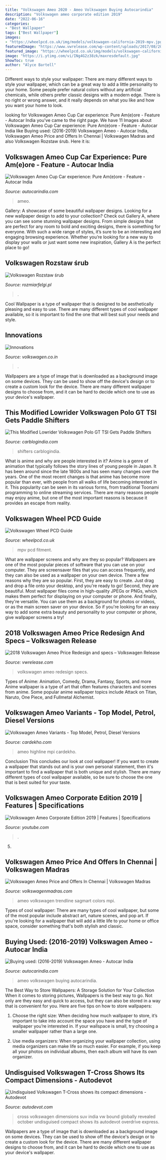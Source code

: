 ```yaml
---
title: "Volkswagen Ameo 2020 - Ameo Volkswagen Buying Autocarindia"
description: "Volkswagen ameo corporate edition 2019"
date: "2022-06-16"
categories:
- "Best Wallpaper"
tags: ["Best Wallpaper"]
images:
- "https://wheelpcd.co.uk/img/models/volkswagen-california-2019-mpv.jpg"
featuredImage: "https://www.vwrelease.com/wp-content/uploads/2017/08/2018-Volkswagen-Ameo-Price-Redesign-and-specs.png"
featured_image: "https://wheelpcd.co.uk/img/models/volkswagen-california-2019-mpv.jpg"
image: "https://i.ytimg.com/vi/INg4G2z38zk/maxresdefault.jpg"
ShowToc: true
author: "Alyce Bartell"
---
```



Different ways to style your wallpaper:
There are many different ways to style your wallpaper, which can be a great way to add a little personality to your home. Some people prefer natural colors without any artificial chemicals, while others prefer classic designs with a modern edge. There is no right or wrong answer, and it really depends on what you like and how you want your home to look.

	

		
looking for Volkswagen Ameo Cup Car experience: Pure Am(e)ore - Feature - Autocar India you've came to the right page. We have 11 Images about Volkswagen Ameo Cup Car experience: Pure Am(e)ore - Feature - Autocar India like Buying used: (2016-2019) Volkswagen Ameo - Autocar India, Volkswagen Ameo Price and Offers In Chennai | Volkswagen Madras and also Volkswagen Rozstaw śrub. Here it is:
		
    
## Volkswagen Ameo Cup Car Experience: Pure Am(e)ore - Feature - Autocar India

<img loading=lazy src="https://cdni.autocarindia.com/Utils/ImageResizer.ashx?n=https:%2f%2fcdni.autocarindia.com%2fExtraImages%2f20180316054533_VW-Ameo-Cup-Nikhil-Bhatia.jpg&amp;h=795&amp;w=1200&amp;c=1" onerror="this.onerror=null;this.src='https://tse2.mm.bing.net/th?id=OIP.J1GqbDGpEcbJf8-1xFEkLgHaE6&amp;pid=15.1';" alt="Volkswagen Ameo Cup Car experience: Pure Am(e)ore - Feature - Autocar India">

_Source: autocarindia.com_

>ameo. 

	

Gallery: A showcase of some beautiful wallpaper designs.
Looking for a new wallpaper design to add to your collection? Check out Gallery A, where you can see some stunning wallpaper designs. From simple designs that are perfect for any room to bold and exciting designs, there is something for everyone. With such a wide range of styles, it’s sure to be an interesting and engaging browsing experience. Whether you’re looking for a new way to display your walls or just want some new inspiration, Gallery A is the perfect place to go!





	
	
    
## Volkswagen Rozstaw śrub

<img loading=lazy src="https://rozmiarfelgi.pl/img/models/volkswagen-tacqua-2020-sport-utility.jpg" onerror="this.onerror=null;this.src='https://tse4.mm.bing.net/th?id=OIP.5mtzcIwmmr_vEK4h8Ko09QHaE8&amp;pid=15.1';" alt="Volkswagen Rozstaw śrub">

_Source: rozmiarfelgi.pl_

>. 

	

Cool Wallpaper is a type of wallpaper that is designed to be aesthetically pleasing and easy to use. There are many different types of cool wallpaper available, so it is important to find the one that will best suit your needs and style.

    
## Innovations

<img loading=lazy src="https://assets.volkswagen.com/is/image/volkswagenag/Volkswagen-Automatic-DSG-Transmission-1?Zml0PWNyb3AlMkMxJndpZD04MDAmaGVpPTQ1MCZmbXQ9anBlZyZxbHQ9NzkmYmZjPW9mZiZiYTQz" onerror="this.onerror=null;this.src='https://tse3.mm.bing.net/th?id=OIP.0Vudka8Juo6kjGn3dLw2AAHaEK&amp;pid=15.1';" alt="Innovations">

_Source: volkswagen.co.in_

>. 

	

Wallpapers are a type of image that is downloaded as a background image on some devices. They can be used to show off the device's design or to create a custom look for the device. There are many different wallpaper designs to choose from, and it can be hard to decide which one to use as your device's wallpaper.

    
## This Modified Lowrider Volkswagen Polo GT TSI Gets Paddle Shifters

<img loading=lazy src="https://www.carblogindia.com/wp-content/uploads/2020/04/90455987_3256672267680924_574749401109495808_o.jpg" onerror="this.onerror=null;this.src='https://tse4.mm.bing.net/th?id=OIP.8mPNwGjM_l_rA2V-ngUmPAHaE8&amp;pid=15.1';" alt="This Modified Lowrider Volkswagen Polo GT TSI Gets Paddle Shifters">

_Source: carblogindia.com_

>shifters carblogindia. 

	

What is anime and why are people interested in it?
Anime is a genre of animation that typically follows the story lines of young people in Japan. It has been around since the late 1800s and has seen many changes over the years. One of the most recent changes is that anime has become more popular than ever, with people from all walks of life becoming interested in it. This popularity can be seen in its various forms, from traditional Toonami programming to online streaming services. There are many reasons people may enjoy anime, but one of the most important reasons is because it provides an escape from reality.

    
## Volkswagen Wheel PCD Guide

<img loading=lazy src="https://wheelpcd.co.uk/img/models/volkswagen-california-2019-mpv.jpg" onerror="this.onerror=null;this.src='https://tse3.mm.bing.net/th?id=OIP.X7JdCTxUOUGqJK7pa6HeRAHaE8&amp;pid=15.1';" alt="Volkswagen Wheel PCD Guide">

_Source: wheelpcd.co.uk_

>mpv pcd fitment. 

	

What are wallpaper screens and why are they so popular?
Wallpapers are one of the most popular pieces of software that you can use on your computer. They are screensaver files that you can access frequently, and they can also be used as a wallpaper on your own device. There a few reasons why they are so popular. First, they are easy to create. Just drag and drop a file onto your desktop, and you're ready to go! Second, they are beautiful. Most wallpaper files come in high-quality JPEGs or PNGs, which makes them perfect for displaying on your computer or phone. And finally, they're versatile. You can use them as a background for photos or videos, or as the main screen saver on your device. So if you're looking for an easy way to add some extra beauty and personality to your computer or phone, give wallpaper screens a try!

    
## 2018 Volkswagen Ameo Price Redesign And Specs – Volkswagen Release

<img loading=lazy src="https://www.vwrelease.com/wp-content/uploads/2017/08/2018-Volkswagen-Ameo-Price-Redesign-and-specs.png" onerror="this.onerror=null;this.src='https://tse2.mm.bing.net/th?id=OIP.PBO20s23SxtITWTQkj-9vwHaFI&amp;pid=15.1';" alt="2018 Volkswagen Ameo Price Redesign and specs – Volkswagen Release">

_Source: vwrelease.com_

>volkswagen ameo redesign specs. 

	

Types of Anime: Animation, Comedy, Drama, Fantasy, Sports, and more
Anime wallpaper is a type of art that often features characters and scenes from anime. Some popular anime wallpaper topics include Attack on Titan, Naruto, One Piece, and Fullmetal Alchemist.

    
## Volkswagen Ameo Variants - Top Model, Petrol, Diesel Versions

<img loading=lazy src="https://stimg.cardekho.com/images/carexteriorimages/630x420/Volkswagen/Volkswagen-Ameo/6313/1556003485791/front-left-side-47.jpg?tr=h-140" onerror="this.onerror=null;this.src='https://tse1.mm.bing.net/th?id=OIP.d04ED2JlXVXuyuagMYwELwHaE8&amp;pid=15.1';" alt="Volkswagen Ameo Variants - Top Model, Petrol, Diesel Versions">

_Source: cardekho.com_

>ameo highline mpi cardekho. 

	

Conclusion
This concludes our look at cool wallpaper! If you want to create a wallpaper that stands out and is your own personal statement, then it's important to find a wallpaper that is both unique and stylish. There are many different types of cool wallpaper available, so be sure to choose the one that is best suited for your taste.

    
## Volkswagen Ameo Corporate Edition 2019 | Features | Specifications

<img loading=lazy src="https://i.ytimg.com/vi/INg4G2z38zk/maxresdefault.jpg" onerror="this.onerror=null;this.src='https://tse2.mm.bing.net/th?id=OIP.t2Bj6MlMvbI4ZazDvSPZlwHaEK&amp;pid=15.1';" alt="Volkswagen Ameo Corporate Edition 2019 | Features | Specifications">

_Source: youtube.com_

>. 

	

5.

    
## Volkswagen Ameo Price And Offers In Chennai | Volkswagen Madras

<img loading=lazy src="https://360.carandbike.com/volkswagen-madras/models/volkswagen-ameo.jpg" onerror="this.onerror=null;this.src='https://tse2.mm.bing.net/th?id=OIP.P61tF-8YyiAnYUT8BNp-XQHaEj&amp;pid=15.1';" alt="Volkswagen Ameo Price and Offers In Chennai | Volkswagen Madras">

_Source: volkswagenmadras.com_

>ameo volkswagen trendline sagmart colors mpi. 

	

Types of cool wallpaper:
There are many types of cool wallpaper, but some of the most popular include abstract art, nature scenes, and pop art. If you're looking for a wallpaper that will add a little life to your home or office space, consider something that's both stylish and classic.

    
## Buying Used: (2016-2019) Volkswagen Ameo - Autocar India

<img loading=lazy src="http://cdni.autocarindia.com/ExtraImages/20190530024644__DSC2029.jpg" onerror="this.onerror=null;this.src='https://tse3.mm.bing.net/th?id=OIP.e75tEEY6O-jXHyJxmOcIGAHaE6&amp;pid=15.1';" alt="Buying used: (2016-2019) Volkswagen Ameo - Autocar India">

_Source: autocarindia.com_

>ameo volkswagen buying autocarindia. 

	

The Best Way to Store Wallpapers: A Storage Solution for Your Collection
When it comes to storing pictures, Wallpapers is the best way to go. Not only are they easy and quick to access, but they can also be stored in a way that is convenient for you. Here are five tips on how to store wallpapers:
1) Choose the right size: When deciding how much wallpaper to store, it’s important to take into account the space you have and the type of wallpaper you’re interested in. If your wallspace is small, try choosing a smaller wallpaper rather than a large one.

2) Use media organizers: When organizing your wallpaper collection, using media organizers can make life so much easier. For example, if you keep all your photos on individual albums, then each album will have its own organizer.

    
## Undisguised Volkswagen T-Cross Shows Its Compact Dimensions - Autodevot

<img loading=lazy src="http://www.autodevot.com/wp-content/uploads/2018/08/Volkswagen-T-Cross-test-mule_3.jpg" onerror="this.onerror=null;this.src='https://tse1.mm.bing.net/th?id=OIP.K5sxmi_edOhfz00GC34X_AHaE7&amp;pid=15.1';" alt="Undisguised Volkswagen T-Cross shows its compact dimensions - Autodevot">

_Source: autodevot.com_

>cross volkswagen dimensions suv india vw bound globally revealed october undisguised compact shows its autodevot overdrive express. 

	

Wallpapers are a type of image that is downloaded as a background image on some devices. They can be used to show off the device's design or to create a custom look for the device. There are many different wallpaper designs to choose from, and it can be hard to decide which one to use as your device's wallpaper.

